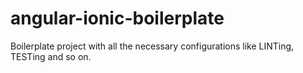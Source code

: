 # angular-ionic-boilerplate
Boilerplate project with all the necessary configurations like LINTing, TESTing and so on.
